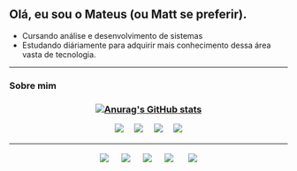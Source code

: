 <div>
  <h2>Olá, eu sou o Mateus (ou Matt se preferir).<br></h2>
  <ul>
    <li> Cursando análise e desenvolvimento de sistemas
    <li> Estudando diáriamente para adquirir mais conhecimento dessa área vasta de tecnologia.
  </ul>
</div>
<hr>
<h3>Sobre mim<h3>
<div align="center"> 
 
[![Anurag's GitHub stats](https://github-readme-stats.vercel.app/api?username=ilvmikan&show_icons=true&theme=rose_pine)](https://github.com/anuraghazra/github-readme-stats)

<img src="https://img.shields.io/badge/c-%2300599C.svg?style=for-the-badge&logo=c&logoColor=white">
&nbsp;&nbsp;&nbsp;
<img src="https://img.shields.io/badge/Python-FFD43B?style=for-the-badge&logo=python&logoColor=blue">
&nbsp;&nbsp;&nbsp;
<img src="https://img.shields.io/badge/HTML5-E34F26?style=for-the-badge&logo=html5&logoColor=white">
&nbsp;&nbsp;&nbsp;
<img src="https://img.shields.io/badge/CSS3-1572B6?style=for-the-badge&logo=css3&logoColor=white">

  

</div>

<hr>

<section align="center">  
  <div> 
    <a href = "mailto:mattdias30@gmail.com"><img src="https://img.shields.io/badge/-Gmail-%23333?style=for-the-badge&logo=gmail&logoColor=white" target="_blank"></a>
      &nbsp;&nbsp;&nbsp;&nbsp;
    <a href="https://www.linkedin.com/in/pmattdiasy/" target="_blank"><img src="https://img.shields.io/badge/-LinkedIn-%230077B5?style=for-the-badge&logo=linkedin&logoColor=white" target="_blank"></a>
      &nbsp;&nbsp;&nbsp;&nbsp;
     <a href="https://www.instagram.com/mattshr/" target="_blank"><img src="https://img.shields.io/badge/-Instagram-%23E4405F?style=for-the-badge&logo=instagram&logoColor=white" target="_blank"></a>
      &nbsp;&nbsp;&nbsp;&nbsp;
    <a href="https://open.spotify.com/playlist/7BowMGFxqwBM2IC8Jj4ehH?si=4cfbb0833e48418f" target="_blank"><img src="https://img.shields.io/badge/Spotify-1ED760?&style=for-the-badge&logo=spotify&logoColor=white" target="_blank"></a>
      &nbsp;&nbsp;&nbsp;&nbsp;
    <a href="https://www.last.fm/user/mattshr" target="_blank"><img scr="https://img.shields.io/badge/last.fm-D51007?style=for-the-badge&logo=last.fm&logoColor=white" target="_blank"></a>
    <a href="https://discordapp.com/users/1053121282767593492" target="_blank"><img src="https://img.shields.io/badge/Discord-5865F2?style=for-the-badge&logo=discord&logoColor=white" target="_blank"></a>
  </div>
</section>
</br>

